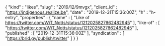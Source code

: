 {
  "kind" : "likes",
  "slug" : "2019/12/9mvgx",
  "client_id" : "https://indigenous.realize.be",
  "date" : "2019-12-31T15:36:00Z",
  "h" : "h-entry",
  "properties" : {
    "name" : [ "Like of https://twitter.com/WiT_Notts/status/1212025827862482945" ],
    "like-of" : [ "https://twitter.com/WiT_Notts/status/1212025827862482945" ],
    "published" : [ "2019-12-31T15:36:00Z" ],
    "syndication" : [ "https://brid.gy/publish/twitter" ]
  }
}

